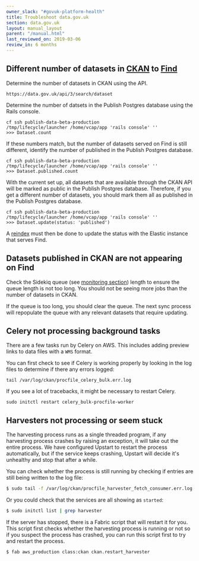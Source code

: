 ```yaml
---
owner_slack: "#govuk-platform-health"
title: Troubleshoot data.gov.uk
section: data.gov.uk
layout: manual_layout
parent: "/manual.html"
last_reviewed_on: 2019-03-06
review_in: 6 months
---
```

[find]: apps/datagovuk_find
[publish]: apps/datagovuk_publish
[ckan]: apps/ckanext-datagovuk

## Different number of datasets in [CKAN] to [Find]

Determine the number of datasets in CKAN using the API.

```
https://data.gov.uk/api/3/search/dataset
```

Determine the number of datsets in the Publish Postgres database using the Rails console.

```
cf ssh publish-data-beta-production
/tmp/lifecycle/launcher /home/vcap/app 'rails console' ''
>>> Dataset.count
```

If these numbers match, but the number of datasets served on Find is still different, identify the number of published in the Publish Postgres database.

```
cf ssh publish-data-beta-production
/tmp/lifecycle/launcher /home/vcap/app 'rails console' ''
>>> Dataset.published.count
```

With the current set up, all datasets that are available through the CKAN API will be marked as public in the Publish Postgres database.  Therefore, if you get a different number of datasets, you should mark them all as published in the Publish Postgres database.

```
cf ssh publish-data-beta-production
/tmp/lifecycle/launcher /home/vcap/app 'rails console' ''
>>> Dataset.update(status: 'published')
```

A [reindex](/manual/data-gov-uk-operations.html#reindexing-find) must then be done to update the status with the Elastic instance that serves Find.

## Datasets published in CKAN are not appearing on Find

Check the Sidekiq queue (see [monitoring section](/manual/data-gov-uk-monitoring.html#sidekiq-publish)) length to ensure the queue length is not too long.  You should not be seeing more jobs than the number of datasets in CKAN.

If the queue is too long, you should clear the queue.  The next sync process will repopulate the queue with any relevant datasets that require updating.

## Celery not processing background tasks

There are a few tasks run by Celery on AWS. This includes adding preview links
to data files with a `WMS` format.

You can first check to see if Celery is working properly by looking in the log
files to determine if there any errors logged:

```
tail /var/log/ckan/procfile_celery_bulk.err.log
```

If you see a lot of tracebacks, it might be necessary to restart Celery.

```
sudo initctl restart celery_bulk-procfile-worker
```

## Harvesters not processing or seem stuck

The harvesting process runs as a single threaded program, if any harvesting
process crashes by raising an exception, it will take out the entire process.
We have configured Upstart to restart the process automatically, but if the
service keeps crashing, Upstart will decide it's unhealthy and stop that after
a while.

You can check whether the process is still running by checking if entries are
still being written to the log file:

```bash
$ sudo tail -f /var/log/ckan/procfile_harvester_fetch_consumer.err.log
```

Or you could check that the services are all showing as `started`:

```bash
$ sudo initctl list | grep harvester
```

If the server has stopped, there is a Fabric script that will restart it for
you. This script first checks whether the harvesting process is running or not
so if you suspect the process has crashed, you can run this script first to
try and restart the process.

```bash
$ fab aws_production class:ckan ckan.restart_harvester
```
